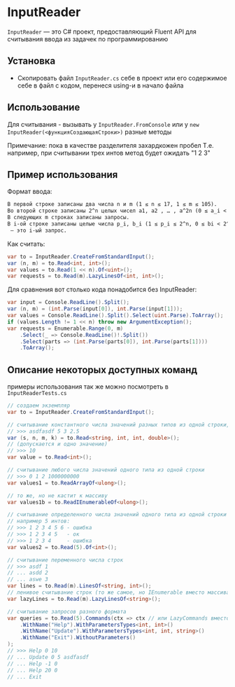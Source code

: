 ﻿# InputReader

`InputReader` — это С# проект, предоставляющий Fluent API для считывания ввода из задачек по программированию

## Установка

- Скопировать файл `InputReader.cs` себе в проект
  или его содержимое себе в файл с кодом, перенеся using-и в начало файла

## Использование

Для считывания - вызывать у `InputReader.FromConsole`
или у `new InputReader(<функцияСоздающаяСтроки>)` разные методы

Примечание: пока в качестве разделителя захардкожен пробел
Т.е. например, при считывании трех интов метод будет ожидать "1 2 3"

## Пример использования

Формат ввода:

```markdown
В первой строке записаны два числа n и m (1 ≤ n ≤ 17, 1 ≤ m ≤ 105).
Во второй строке записаны 2^n целых чисел a1, a2 , … , a^2n (0 ≤ a_i < 2^30).
В следующих m строках записаны запросы.
В i-ой строке записаны целые числа p_i, b_i (1 ≤ p_i ≤ 2^n, 0 ≤ bi < 2^30)
 — это i-ый запрос.
```

Как считать:

```csharp
var to = InputReader.CreateFromStandardInput();
var (n, m) = to.Read<int, int>();
var values = to.Read(1 << n).Of<uint>();
var requests = to.Read(m).LazyLinesOf<int, int>();
```

Для сравнения вот столько кода понадобится без InputReader:
```csharp
var input = Console.ReadLine().Split();
var (n, m) = (int.Parse(input[0]), int.Parse(input[1]));
var values = Console.ReadLine().Split().Select(uint.Parse).ToArray(); 
if (values.Length != 1 << n) throw new ArgumentException();
var requests = Enumerable.Range(0, m)
    .Select(_ => Console.ReadLine()!.Split())
    .Select(parts => (int.Parse(parts[0]), int.Parse(parts[1])))
    .ToArray();
```

## Описание некоторых доступных команд
примеры использования так же можно посмотреть в `InputReaderTests.cs`

```csharp
// создаем экземпляр
var to = InputReader.CreateFromStandardInput();

// считывание константного числа значений разных типов из одной строки, например:
// >>> asdfasdf 5 3 2.5
var (s, n, m, k) = to.Read<string, int, int, double>(); 
// (допускается и одно значение)
// >>> 10
var value = to.Read<int>();

// считывание любого числа значений одного типа из одной строки 
// >>> 0 1 2 1000000000
var values1 = to.ReadArrayOf<ulong>();

// то же, но не кастит к массиву
var values1b = to.ReadIEnumerableOf<ulong>();

// считывание определенного числа значений одного типа из одной строки (если их там больше или меньше - ошибка)
// например 5 интов:
// >>> 1 2 3 4 5 6 - ошибка
// >>> 1 2 3 4 5   - ок
// >>> 1 2 3 4     - ошибка
var values2 = to.Read(5).Of<int>();

// считывание переменного числа строк 
// >>> asdf 1
// ... asdd 2
// ... aswe 3
var lines = to.Read(m).LinesOf<string, int>();
// ленивое считывание строк (то же самое, но IEnumerable вместо массива)
var lazyLines = to.Read(m).LazyLinesOf<string>();

// считывание запросов разного формата
var queries = to.Read(5).Commands(ctx => ctx // или LazyCommands вместо Commands
    .WithName("Help").WithParametersTypes<int, int>()
    .WithName("Update").WithParametersTypes<int, int, string>()
    .WithName("Exit").WithoutParameters()
);
// >>> Help 0 10
// ... Update 0 5 asdfasdf
// ... Help -1 0
// ... Help 20 0
// ... Exit
```

